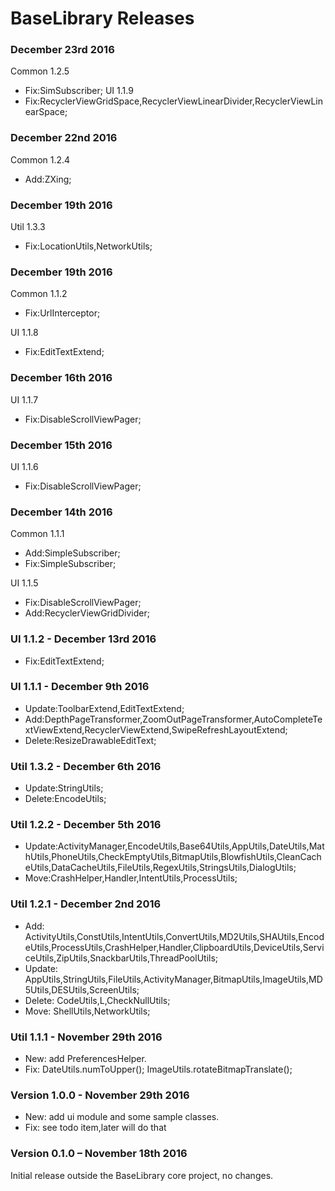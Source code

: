 # BaseLibrary Releases

### December 23rd 2016
Common 1.2.5
* Fix:SimSubscriber;
UI 1.1.9
* Fix:RecyclerViewGridSpace,RecyclerViewLinearDivider,RecyclerViewLinearSpace;

### December 22nd 2016
Common 1.2.4
* Add:ZXing;

### December 19th 2016
Util 1.3.3
* Fix:LocationUtils,NetworkUtils;

### December 19th 2016
Common 1.1.2
* Fix:UrlInterceptor;

UI 1.1.8
* Fix:EditTextExtend;

### December 16th 2016
UI 1.1.7
* Fix:DisableScrollViewPager;

### December 15th 2016
UI 1.1.6
* Fix:DisableScrollViewPager;

### December 14th 2016
Common 1.1.1
* Add:SimpleSubscriber;
* Fix:SimpleSubscriber;

UI 1.1.5
* Fix:DisableScrollViewPager;
* Add:RecyclerViewGridDivider;

### UI 1.1.2 - December 13rd 2016

* Fix:EditTextExtend;

### UI 1.1.1 - December 9th 2016

* Update:ToolbarExtend,EditTextExtend;
* Add:DepthPageTransformer,ZoomOutPageTransformer,AutoCompleteTextViewExtend,RecyclerViewExtend,SwipeRefreshLayoutExtend;
* Delete:ResizeDrawableEditText;

### Util 1.3.2 - December 6th 2016

* Update:StringUtils;
* Delete:EncodeUtils;

### Util 1.2.2 - December 5th 2016

* Update:ActivityManager,EncodeUtils,Base64Utils,AppUtils,DateUtils,MathUtils,PhoneUtils,CheckEmptyUtils,BitmapUtils,BlowfishUtils,CleanCacheUtils,DataCacheUtils,FileUtils,RegexUtils,StringsUtils,DialogUtils;
* Move:CrashHelper,Handler,IntentUtils,ProcessUtils;

### Util 1.2.1 - December 2nd 2016

* Add: ActivityUtils,ConstUtils,IntentUtils,ConvertUtils,MD2Utils,SHAUtils,EncodeUtils,ProcessUtils,CrashHelper,Handler,ClipboardUtils,DeviceUtils,ServiceUtils,ZipUtils,SnackbarUtils,ThreadPoolUtils;
* Update: AppUtils,StringUtils,FileUtils,ActivityManager,BitmapUtils,ImageUtils,MD5Utils,DESUtils,ScreenUtils;
* Delete: CodeUtils,L,CheckNullUtils;
* Move: ShellUtils,NetworkUtils;

### Util 1.1.1 - November 29th 2016

* New: add PreferencesHelper.
* Fix: DateUtils.numToUpper(); ImageUtils.rotateBitmapTranslate();

### Version 1.0.0 - November 29th 2016

* New: add ui module and some sample classes.
* Fix: see todo item,later will do that

### Version 0.1.0 – November 18th 2016

Initial release outside the BaseLibrary core project, no changes.
